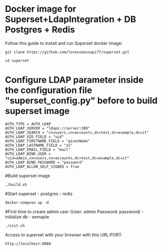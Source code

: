 # Docker image for Superset+LdapIntegration + DB Postgres + Redis

Follow this guide to install and run Superset docker image:

	git clone https://github.com/lorenzoeusepi77/superset.git

	cd superset

# Configure LDAP parameter inside the configuration file "superset_config.py" before to build superset image 

	AUTH_TYPE = AUTH_LDAP
	AUTH_LDAP_SERVER = "ldaps://server:389"
	AUTH_LDAP_SEARCH = "cn=users,cn=accounts,dc=test,dc=example,dc=it"
	AUTH_LDAP_UID_FIELD = "uid"
	AUTH_LDAP_FIRSTNAME_FIELD = "givenName"
	AUTH_LDAP_LASTNAME_FIELD = "sn"
	AUTH_LDAP_EMAIL_FIELD = "mail"
	AUTH_LDAP_BIND_USER = "uid=admin,cn=users,cn=accounts,dc=test,dc=example,dc=it"
	AUTH_LDAP_BIND_PASSWORD = "password"
	AUTH_LDAP_ALLOW_SELF_SIGNED = True


#Build superset image

	./build.sh                           


#Start superset - postgres - redis

	docker-compose up -d                 


#First time to create admin user (User: admin Password: password) - initialize db - exmaple 

	./init.sh                            


Access to superset with your browser with this URL:PORT:

	http://localhost:8088
